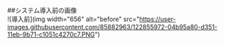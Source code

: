 ##システム導入前の画像  
![導入前](img width="656" alt="before" src="https://user-images.githubusercontent.com/85882963/122855972-04b95a80-d351-11eb-9b71-c1051c4270c7.PNG")  

